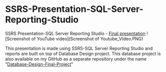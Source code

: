 # SSRS-Presentation-SQL-Server-Reporting-Studio
SSRS Presentation-SQL Server Reporting Studio - [Final presentation](https://youtu.be/pmN-w1HFsY0) 
![Screenshot of YouTube video](Screenshot of Youtube_VIdeo.PNG)

This presentation is made using SSRS-SQL Server Reporting Studio and reports are built on top of Database Design project. This database project is also available on my GitHub as a separate repository under the name "[Database-Design-Final-Project](https://github.com/SDivyaAnisetty/Database-Design-Final-Project)"
